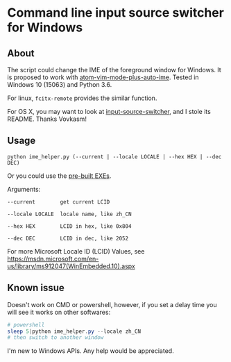 # Command line input source switcher for Windows

## About

The script could change the IME of the foreground window for Windows. It is proposed to work with [atom-vim-mode-plus-auto-ime](https://github.com/xream/atom-vim-mode-plus-auto-ime). Tested in Windows 10 (15063) and Python 3.6.

For linux, `fcitx-remote` provides the similar function.

For OS X, you may want to look at [input-source-switcher](https://github.com/vovkasm/input-source-switcher), and I stole its README. Thanks Vovkasm! 

## Usage

    python ime_helper.py (--current | --locale LOCALE | --hex HEX | --dec DEC)

Or you could use the [pre-built EXEs](https://github.com/heyeshuang/ime_helper/releases).

Arguments:

    --current        get current LCID

    --locale LOCALE  locale name, like zh_CN

    --hex HEX        LCID in hex, like 0x804

    --dec DEC        LCID in dec, like 2052

For more Microsoft Locale ID (LCID) Values, see
https://msdn.microsoft.com/en-us/library/ms912047(WinEmbedded.10).aspx

## Known issue

Doesn't work on CMD or powershell, however, if you set a delay time you will see it works on other softwares:
```powershell
# powershell
sleep 5|python ime_helper.py --locale zh_CN
# then switch to another window
```
I'm new to Windows APIs. Any help would be appreciated.